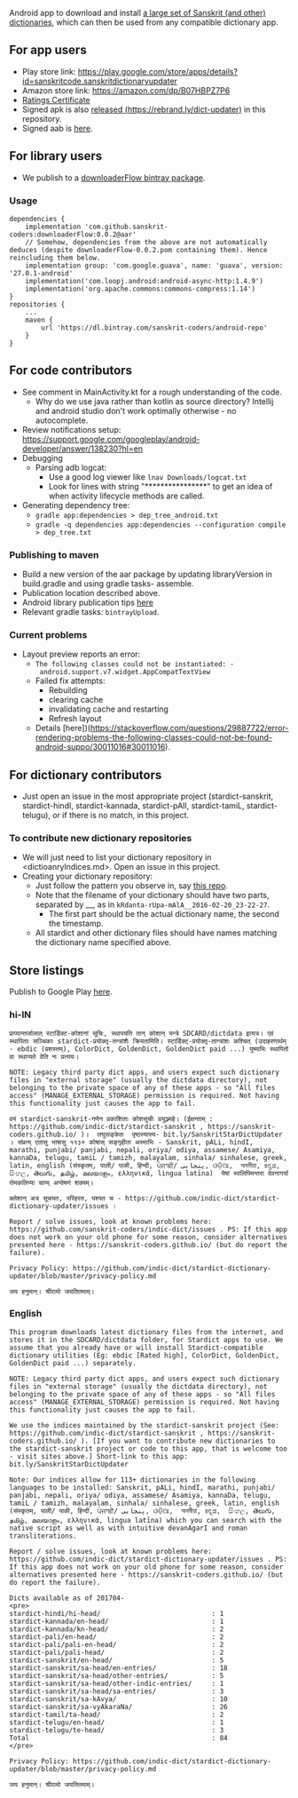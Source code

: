 Android app to download and install [a large set of Sanskrit (and other) dictionaries](https://github.com/indic-dict), which can then be used from any compatible dictionary app.

## For app users
- Play store link: <https://play.google.com/store/apps/details?id=sanskritcode.sanskritdictionaryupdater>
- Amazon store link: <https://amazon.com/dp/B07HBPZ7P6>
- [Ratings Certificate](https://iarcweb.azurewebsites.net/Dashboard/Certificate/74e40614-671c-421e-9969-1c80da21a267)
- Signed apk is also [released (https://rebrand.ly/dict-updater)](https://github.com/indic-dict/stardict-dictionary-updater/raw/master/dictUpdaterApp/release/dictUpdaterApp-release.aab) in this repository.
- Signed aab is [here](https://github.com/indic-dict/stardict-dictionary-updater/raw/master/dictUpdaterApp/release/dictUpdaterApp-release.apk).

## For library users
- We publish to a [downloaderFlow bintray package](https://bintray.com/sanskrit-coders/android-repo/downloaderFlow).

### Usage
```
dependencies {
    implementation 'com.github.sanskrit-coders:downloaderFlow:0.0.2@aar'
    // Somehow, dependencies from the above are not automatically deduces (despite downloaderFlow-0.0.2.pom containing them). Hence reincluding them below.
    implementation group: 'com.google.guava', name: 'guava', version: '27.0.1-android'
    implementation('com.loopj.android:android-async-http:1.4.9')
    implementation('org.apache.commons:commons-compress:1.14')
}
repositories {
    ...
    maven {
        url 'https://dl.bintray.com/sanskrit-coders/android-repo'
    }
}
```

## For code contributors
- See comment in MainActivity.kt for a rough understanding of the code.
  - Why do we use java rather than kotlin as source directory? Intellij and android studio don't work optimally otherwise - no autocomplete.
- Review notifications setup: https://support.google.com/googleplay/android-developer/answer/138230?hl=en
- Debugging
  - Parsing adb logcat:
    - Use a good log viewer like `lnav Downloads/logcat.txt`
    - Look for lines with string "****************" to get an idea of when activity lifecycle methods are called.
- Generating dependency tree:
  - `gradle app:dependencies > dep_tree_android.txt`
  - `gradle -q dependencies app:dependencies --configuration compile > dep_tree.txt`

### Publishing to maven
- Build a new version of the aar package by updating libraryVersion in build.gradle and using gradle tasks- assemble.
- Publication location described above.
- Android library publication tips [here](https://medium.com/@yegor_zatsepin/simple-way-to-publish-your-android-library-to-jcenter-d1e145bacf13)
- Relevant gradle tasks: `bintrayUpload`.

### Current problems
- Layout preview reports an error:
  - `The following classes could not be instantiated:
     - android.support.v7.widget.AppCompatTextView`
  - Failed fix attempts:
    - Rebuilding
    - clearing cache
    - invalidating cache and restarting
    - Refresh layout
  - Details [here])(https://stackoverflow.com/questions/29887722/error-rendering-problems-the-following-classes-could-not-be-found-android-suppo/30011016#30011016).

## For dictionary contributors
* Just open an issue in the most appropriate project (stardict-sanskrit, stardict-hindI, stardict-kannada, stardict-pAlI, stardict-tamiL, stardict-telugu), or if there is no match, in this project.

### To contribute new dictionary repositories
* We will just need to list your dictionary repository in <dictioanryIndices.md>. Open an issue in this project.
* Creating your dictionary repository:
  * Just follow the pattern you observe in, say [this repo](<https://raw.githubusercontent.com/indic-dict/stardict-sanskrit/master/sa-head/tars/tars.MD>).
  * Note that the filename of your dictionary should have two parts, separated by __, as in `kRdanta-rUpa-mAlA__2016-02-20_23-22-27`.
    * The first part should be the actual dictionary name, the second the timestamp.
  * All stardict and other dictionary files should have names matching the dictionary name specified above.


## Store listings
Publish to Google Play [here](https://play.google.com/console/u/0/developers/9181945829356368365/app/4975588785652561253/tracks/4697271960125342543?tab=releases).

### hi-IN
```
प्राप्यान्तर्जालात् स्टार्डिक्ट-कोशानां सूचिः, स्थापयति तान् कोशान् यन्त्रे SDCARD/dictdata इत्यत्र। एवं स्थापिताः सञ्चिकाः stardict-प्रयोक्तृ-तन्त्रांशैः क्रियतामिति। स्टार्डिक्ट्-प्रयोक्तृ-तान्त्रांशः कश्चित् (उदाहरणार्थम् - ebdic (प्रशस्तम्), ColorDict, GoldenDict, GoldenDict paid ...) युष्माभिः स्थापितो वा स्थाप्यते वेति नः प्रत्ययः। 

NOTE: Legacy third party dict apps, and users expect such dictionary files in "external storage" (usually the dictdata directory), not belonging to the private space of any of these apps - so "All files access" (MANAGE_EXTERNAL_STORAGE) permission is required. Not having this functionality just causes the app to fail.

वयं stardict-sanskrit-गणेन प्रकाशिताः कोशसूचीः प्रयुञ्ज्महे। (ईक्षन्ताम् : https://github.com/indic-dict/stardict-sanskrit , https://sanskrit-coders.github.io/ )।  लघुसङ्केतः  पृष्ठस्यास्य- bit.ly/SanskritStarDictUpdater । संप्रत्य् एतासु भाषासु ११३+ कोषास् सङ्गृहीता अस्माभिः - Sanskrit, pALi, hindI, marathi, punjabi/ panjabi, nepali, oriya/ odiya, assamese/ Asamiya, kannaDa, telugu, tamiL / tamizh, malayalam, sinhala/ sinhalese, greek, latin, english (संस्कृतम्, पाली/ पाळी, हिन्दी, ਪੰਜਾਬੀ/ پنجابی‬, ଓଡ଼ିଆ,  অসমীয়া, ಕನ್ನಡ,  සිංහල, తెలుగు, தமிழ், മലയാളം, ελληνικά, lingua latīna)  येषां स्वलिपिमन्तरा देवनागर्या रोमकलिप्या चाप्य् अन्वेषणं शक्यम्।

क्लेशान् अत्र सूचयत, परिहरत, पश्यत च - https://github.com/indic-dict/stardict-dictionary-updater/issues ।

Report / solve issues, look at known problems here: https://github.com/sanskrit-coders/indic-dict/issues . PS: If this app does not work on your old phone for some reason, consider alternatives presented here - https://sanskrit-coders.github.io/ (but do report the failure).

Privacy Policy: https://github.com/indic-dict/stardict-dictionary-updater/blob/master/privacy-policy.md

जय हनुमान्। श्रीरामो जयतितमाम्।
```

### English
```
This program downloads latest dictionary files from the internet, and stores it in the SDCARD/dictdata folder, for Stardict apps to use. We assume that you already have or will install Stardict-compatible dictionary utilities (Eg: ebdic [Rated high], ColorDict, GoldenDict, GoldenDict paid ...) separately. 

NOTE: Legacy third party dict apps, and users expect such dictionary files in "external storage" (usually the dictdata directory), not belonging to the private space of any of these apps - so "All files access" (MANAGE_EXTERNAL_STORAGE) permission is required. Not having this functionality just causes the app to fail.

We use the indices maintained by the stardict-sanskrit project (See: https://github.com/indic-dict/stardict-sanskrit , https://sanskrit-coders.github.io/ ). [If you want to contribute new dictionaries to the stardict-sanskrit project or code to this app, that is welcome too - visit sites above.] Short-link to this app: bit.ly/SanskritStarDictUpdater

Note: Our indices allow for 113+ dictionaries in the following languages to be installed: Sanskrit, pALi, hindI, marathi, punjabi/ panjabi, nepali, oriya/ odiya, assamese/ Asamiya, kannaDa, telugu, tamiL / tamizh, malayalam, sinhala/ sinhalese, greek, latin, english (संस्कृतम्, पाली/ पाळी, हिन्दी, ਪੰਜਾਬੀ/ پنجابی‬, ଓଡ଼ିଆ,  অসমীয়া, ಕನ್ನಡ,  සිංහල, తెలుగు, தமிழ், മലയാളം, ελληνικά, lingua latīna) which you can search with the native script as well as with intuitive devanAgarI and roman transliterations.

Report / solve issues, look at known problems here: https://github.com/indic-dict/stardict-dictionary-updater/issues . PS: If this app does not work on your old phone for some reason, consider alternatives presented here - https://sanskrit-coders.github.io/ (but do report the failure).

Dicts available as of 201704-
<pre>
stardict-hindi/hi-head/                            : 1
stardict-kannada/en-head/                          : 1
stardict-kannada/kn-head/                          : 2
stardict-pali/en-head/                             : 2
stardict-pali/pali-en-head/                        : 2
stardict-pali/pali-head/                           : 2
stardict-sanskrit/en-head/                         : 5
stardict-sanskrit/sa-head/en-entries/              : 18
stardict-sanskrit/sa-head/other-entries/           : 5
stardict-sanskrit/sa-head/other-indic-entries/     : 1
stardict-sanskrit/sa-head/sa-entries/              : 3
stardict-sanskrit/sa-kAvya/                        : 10
stardict-sanskrit/sa-vyAkaraNa/                    : 26
stardict-tamil/ta-head/                            : 2
stardict-telugu/en-head/                           : 1
stardict-telugu/te-head/                           : 3
Total                                              : 84
</pre>

Privacy Policy: https://github.com/indic-dict/stardict-dictionary-updater/blob/master/privacy-policy.md

जय हनुमान्। श्रीरामो जयतितमाम्।
```